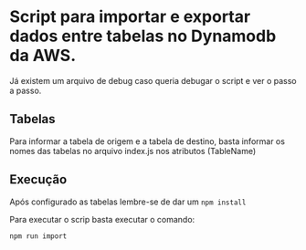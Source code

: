 # Script para importar e exportar dados entre tabelas no Dynamodb da AWS.

Já existem um arquivo de debug caso queria debugar o script e ver o passo a passo.

## Tabelas

Para informar a tabela de origem e a tabela de destino, basta informar os nomes das tabelas no arquivo index.js nos atributos (TableName)

## Execução

Após configurado as tabelas lembre-se de dar um `npm install`

Para executar o scrip basta executar o comando:

```sh
npm run import
``` 
